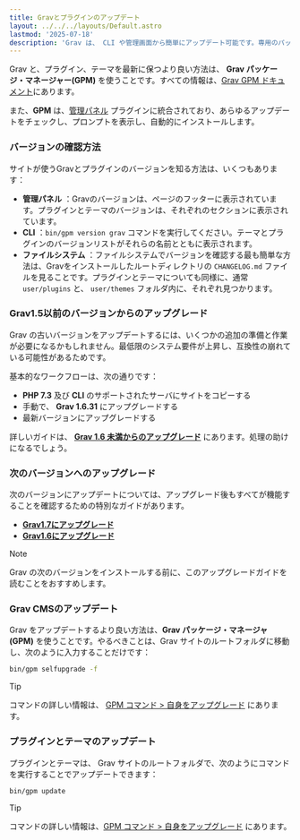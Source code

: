 ```yaml
---
title: Gravとプラグインのアップデート
layout: ../../../layouts/Default.astro
lastmod: '2025-07-18'
description: 'Grav は、 CLI や管理画面から簡単にアップデート可能です。専用のパッケージマネージャーを使って本体やプラグインを更新できます。'
---
```


Grav と、プラグイン、テーマを最新に保つより良い方法は、 **Grav パッケージ・マネージャー(GPM)** を使うことです。すべての情報は、[Grav GPM ドキュメント](../../07.cli-console/04.grav-cli-gpm/)にあります。

また、**GPM** は、[管理パネル](../../05.admin-panel/) プラグインに統合されており、あらゆるアップデートをチェックし、プロンプトを表示し、自動的にインストールします。

<h3 id="which-version-do-i-have">バージョンの確認方法</h3>

サイトが使うGravとプラグインのバージョンを知る方法は、いくつもあります：

* **管理パネル** ：Gravのバージョンは、ページのフッターに表示されています。プラグインとテーマのバージョンは、それぞれのセクションに表示されています。
* **CLI** ：`bin/gpm version grav` コマンドを実行してください。テーマとプラグインのバージョンリストがそれらの名前とともに表示されます。
* **ファイルシステム** ：ファイルシステムでバージョンを確認する最も簡単な方法は、Gravをインストールしたルートディレクトリの `CHANGELOG.md` ファイルを見ることです。プラグインとテーマについても同様に、通常 `user/plugins` と、 `user/themes` フォルダ内に、それぞれ見つかります。

<h3 id="upgrading-from-grav-1-5-or-older-version">Grav1.5以前のバージョンからのアップグレード</h3>

Grav の古いバージョンをアップデートするには、いくつかの追加の準備と作業が必要になるかもしれません。最低限のシステム要件が上昇し、互換性の崩れている可能性があるためです。

基本的なワークフローは、次の通りです：

- **PHP 7.3** 及び **CLI** のサポートされたサーバにサイトをコピーする
- 手動で、 **Grav 1.6.31** にアップグレードする
- 最新バージョンにアップグレードする

詳しいガイドは、 **[Grav 1.6 未満からのアップグレード](../../08.advanced/09.grav-development/01.grav-15-upgrade-guide)**  にあります。処理の助けになるでしょう。

<h3 id="upgrading-to-the-next-version">次のバージョンへのアップグレード</h3>

次のバージョンにアップデートについては、アップグレード後もすべてが機能することを確認するための特別なガイドがあります。

- **[Grav1.7にアップグレード](../../08.advanced/09.grav-development/03.grav-17-upgrade-guide)**
- **[Grav1.6にアップグレード](../../08.advanced/09.grav-development/02.grav-16-upgrade-guide)**

> [!Note]  
> Grav の次のバージョンをインストールする前に、このアップグレードガイドを読むことをおすすめします。

<h3 id="grav-cms-updates">Grav CMSのアップデート</h3>

Grav をアップデートするより良い方法は、**Grav パッケージ・マネージャ(GPM)** を使うことです。やるべきことは、Grav サイトのルートフォルダに移動し、次のように入力することだけです：

```bash
bin/gpm selfupgrade -f
```

> [!Tip]  
> コマンドの詳しい情報は、 [GPM コマンド > 自身をアップグレード](../../07.cli-console/04.grav-cli-gpm/#self-upgrade) にあります。

<h3 id="plugin-and-theme-updates">プラグインとテーマのアップデート</h3>

プラグインとテーマは、 Grav サイトのルートフォルダで、次のようにコマンドを実行することでアップデートできます：

```bash
bin/gpm update
```
> [!Tip]  
> コマンドの詳しい情報は、[GPM コマンド > 自身をアップグレード](../../07.cli-console/04.grav-cli-gpm/#self-upgrade) にあります。

